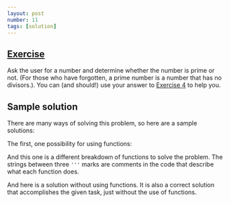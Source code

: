 ```yaml
---
layout: post
number: 11
tags: [solution]
---
```


## [Exercise](http://practicepython.blogspot.com/2014/04/check-primality-function.html)

Ask the user for a number and determine whether the number is prime or not. (For those who have forgotten, a prime number is a number that has no divisors.). You can (and should!) use your answer to [Exercise 4](http://practicepython.blogspot.com/2014/02/divisors.html) to help you. 

## Sample solution

There are many ways of solving this problem, so here are a sample solutions:

The first, one possibility for using functions:
<script src="https://gist.github.com/prgrm/10950809.js"></script>

And this one is a different breakdown of functions to solve the problem. The strings between three `'''` marks are comments in the code that describe what each function does.

<script src="https://gist.github.com/JamieMacIver/11196563.js"></script>

And here is a solution without using functions. It is also a correct solution that accomplishes the given task, just without the use of functions. 

<script src="https://gist.github.com/evamvid/4ada99be543f08280fb0.js"></script>